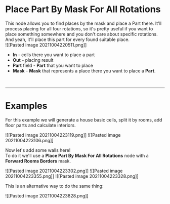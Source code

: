 # **Place Part By Mask For All Rotations**
This node allows you to find places by the mask and place a Part there. It'll process placing for all four rotations, so it's pretty useful if you want to place something somewhere and you don't care about specific rotations.     
And yeah, it'll place this part for every found suitable place.  
![[Pasted image 20211004220511.png]]  
 - **In** - cells there you want to place a part
 - **Out** - placing result
 - **Part** field - **Part** that you want to place
 - **Mask** - **Mask** that represents a place there you want to place a **Part**.
<br />

--------

# Examples
For this example we will generate a house basic cells, split it by rooms, add floor parts and calculate interiors.  

![[Pasted image 20211004223119.png]]
![[Pasted image 20211004223106.png]]

Now let's add some walls here!  
To do it we'll use a **Place Part By Mask For All Rotations** node with a **Forward Rooms Borders** mask.  

![[Pasted image 20211004223302.png]]
![[Pasted image 20211004223355.png]]
![[Pasted image 20211004223328.png]]

This is an alternative way to do the same thing:  

![[Pasted image 20211004223828.png]]